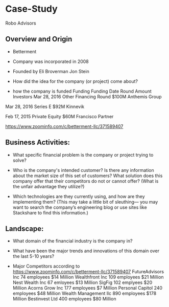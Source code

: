 # Case-Study
Robo Advisors


## Overview and Origin

* Betterment

* Company was incorporated in 
2008

* Founded by 
Eli Broverman 
Jon Stein

* How did the idea for the company (or project) come about?

* how the company is funded
Funding
Funding Date
Round
Amount
Investors
Mar 28, 2016
Other Financing Round
$100M
Anthemis Group

Mar 28, 2016
Series E
$92M
Kinnevik

Feb 17, 2015
Private Equity
$60M
Francisco Partner

https://www.zoominfo.com/c/betterment-llc/371589407

## Business Activities:

* What specific financial problem is the company or project trying to solve?

* Who is the company's intended customer?  Is there any information about the market size of this set of customers?
What solution does this company offer that their competitors do not or cannot offer? (What is the unfair advantage they utilize?)

* Which technologies are they currently using, and how are they implementing them? (This may take a little bit of sleuthing–– you may want to search the company’s engineering blog or use sites like Stackshare to find this information.)


## Landscape:

* What domain of the financial industry is the company in?

* What have been the major trends and innovations of this domain over the last 5-10 years?

* Major Competitors according to https://www.zoominfo.com/c/betterment-llc/371589407
FutureAdvisors Inc        74  employees    $14 Million
Wealthfront Inc           109 employees    $21 Million
Nest Wealth Inc           67  emloyees     $13 Million
SigFig                    102 emplyees     $20 Million
Acorns Grow Inc           177 employees    $7  Million
Personal Capitol          240 employees    $48 Million
Wealth Management llc     890 employees    $178 Million
Bestinvest Ltd            400 employees    $80 Million
